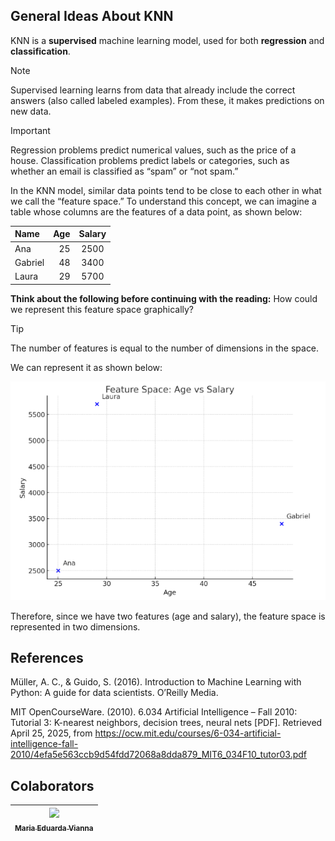 ## General Ideas About KNN
KNN is a **supervised** machine learning model, used for both **regression** and **classification**.

> [!NOTE]
> Supervised learning learns from data that already include the correct answers (also called labeled examples). From these, it makes predictions on new data.

> [!IMPORTANT]
> Regression problems predict numerical values, such as the price of a house. Classification problems predict labels or categories, such as whether an email is classified as “spam” or “not spam.”

In the KNN model, similar data points tend to be close to each other in what we call the “feature space.” To understand this concept, we can imagine a table whose columns are the features of a data point, as shown below:

|  Name   | Age | Salary |
|:-------|-------:|:---------:|
| Ana   | 25    | 2500|
| Gabriel  | 48    | 3400    |
| Laura  | 29    | 5700 |

**Think about the following before continuing with the reading:**
How could we represent this feature space graphically?

> [!TIP]
> The number of features is equal to the number of dimensions in the space.

We can represent it as shown below:

![graph1](../../figures/graph1.png)

Therefore, since we have two features (age and salary), the feature space is represented in two dimensions.

## References
Müller, A. C., & Guido, S. (2016). Introduction to Machine Learning with Python: A guide for data scientists. O’Reilly Media.

MIT OpenCourseWare. (2010). 6.034 Artificial Intelligence – Fall 2010: Tutorial 3: K-nearest neighbors, decision trees, neural nets [PDF]. Retrieved April 25, 2025, from https://ocw.mit.edu/courses/6-034-artificial-intelligence-fall-2010/4efa5e563ccb9d54fdd72068a8dda879_MIT6_034F10_tutor03.pdf

## Colaborators
| [<img loading="lazy" src="https://avatars.githubusercontent.com/u/160762179?v=4" width=115><br><sub>Maria Eduarda Vianna</sub>](https://github.com/mevianna) | 
| :---: | 

